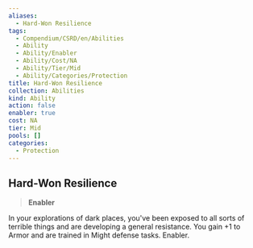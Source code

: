 ```yaml
---
aliases:
  - Hard-Won Resilience
tags:
  - Compendium/CSRD/en/Abilities
  - Ability
  - Ability/Enabler
  - Ability/Cost/NA
  - Ability/Tier/Mid
  - Ability/Categories/Protection
title: Hard-Won Resilience
collection: Abilities
kind: Ability
action: false
enabler: true
cost: NA
tier: Mid
pools: []
categories:
  - Protection
---
```

## Hard-Won Resilience  
>**Enabler**
  
In your explorations of dark places, you've been exposed to all sorts of terrible things and are developing a general resistance. You gain +1 to Armor and are trained in Might defense tasks. Enabler.
